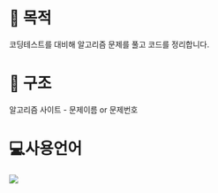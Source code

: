 # 🌇 목적
코딩테스트를 대비해 알고리즘 문제를 풀고 코드를 정리합니다.


# 📁 구조
알고리즘 사이트 - 문제이름 or 문제번호


# 💻사용언어 
<img src="https://img.shields.io/badge/Java-007396?style=flat-square&logo=Java&logoColor=white"/>

